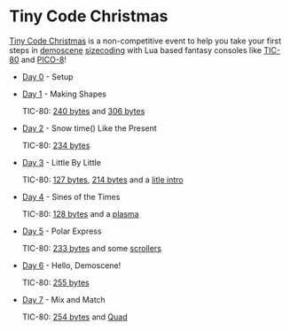 # Tiny Code Christmas

[Tiny Code Christmas](https://tcc.lovebyte.party/) is a non-competitive event to help you take your first steps in [demoscene](https://en.wikipedia.org/wiki/Demoscene) [sizecoding](http://www.sizecoding.org/) with Lua based fantasy consoles like [TIC-80](https://tic80.com/) and [PICO-8](https://www.lexaloffle.com/pico-8.php)! 

- [Day 0](https://tcc.lovebyte.party/day0/) - Setup
- [Day 1](https://tcc.lovebyte.party/day1/) - Making Shapes

    TIC-80: [240 bytes](./day01/tic-80.md) and [306 bytes](./day01/tic-80-extended.md)
- [Day 2](https://tcc.lovebyte.party/day2/) - Snow time() Like the Present

    TIC-80: [234 bytes](./day02/tic-80.md)
- [Day 3](https://tcc.lovebyte.party/day3/) - Little By Little

    TIC-80: [127 bytes](./day03/tic-80.md), [214 bytes](./day03/tic-80-extended.md) and a [litle intro](./day03/intro.md)
- [Day 4](https://tcc.lovebyte.party/day4/) - Sines of the Times

    TIC-80: [128 bytes](./day04/tic-80.md) and a [plasma](./day04/plasma.md)  
- [Day 5](https://tcc.lovebyte.party/day5/) - Polar Express

    TIC-80: [233 bytes](./day05/tic-80.md) and some [scrollers](./day05/scroller.md)  
- [Day 6](https://tcc.lovebyte.party/day6/) - Hello, Demoscene!

    TIC-80: [255 bytes](./day06/tic-80.md)  
- [Day 7](https://tcc.lovebyte.party/day7/) - Mix and Match

    TIC-80: [254 bytes](./day07/tic-80.md)  and [Quad](./day07/quad.md)   
